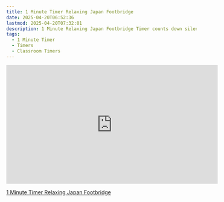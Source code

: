 ```yaml
---
title: 1 Minute Timer Relaxing Japan Footbridge
date: 2025-04-20T06:52:36
lastmod: 2025-04-20T07:32:01
description: 1 Minute Relaxing Japan Footbridge Timer counts down silently until it reaches 0:00 and then makes a sound to show time is up
tags:
  - 1 Minute Timer
  - Timers
  - Classroom Timers
---
```


<div class="iframe-16-9-container">
<iframe class="youTubeIframe" width="560" height="315" src="https://www.youtube.com/embed/oFKCoPaO10Y" title="YouTube video player" frameborder="0" allow="accelerometer; autoplay; clipboard-write; encrypted-media; gyroscope; picture-in-picture; web-share" allowfullscreen></iframe>
</div>

[1 Minute Timer Relaxing Japan Footbridge](https://youtu.be/oFKCoPaO10Y)
